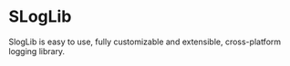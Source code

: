 # SLogLib
SlogLib is easy to use, fully customizable and extensible, cross-platform logging library.
